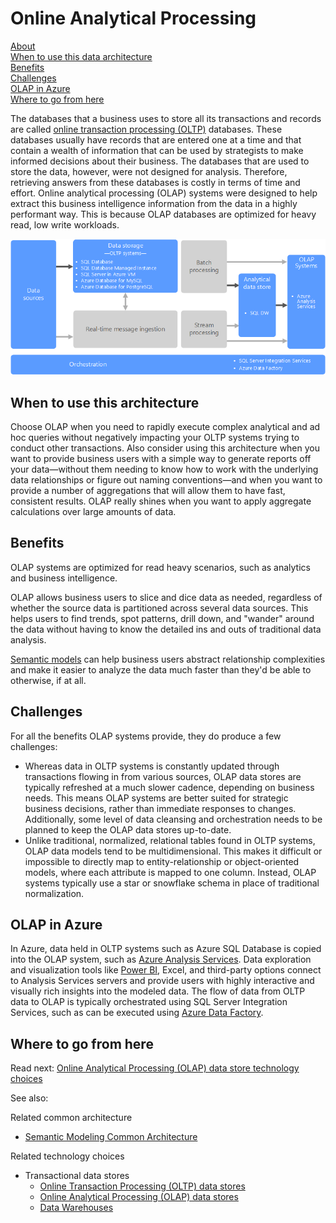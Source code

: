 # Online Analytical Processing

[About]()  
[When to use this data architecture](#whentouse)  
[Benefits](#benefits)  
[Challenges](#challenges)  
[OLAP in Azure](#inazure)   
[Where to go from here](#wheretogo)  

<a name="about"></a>
The databases that a business uses to store all its transactions and records are called [online transaction processing (OLTP)](online-transaction-processing.md) databases. These databases usually have records that are entered one at a time and that contain a wealth of information that can be used by strategists to make informed decisions about their business. The databases that are used to store the data, however, were not designed for analysis. Therefore, retrieving answers from these databases is costly in terms of time and effort. Online analytical processing (OLAP) systems were designed to help extract this business intelligence information from the data in a highly performant way. This is because OLAP databases are optimized for heavy read, low write workloads.

![OLAP in Azure](./images/olap-data-pipeline.png) <!--Virtual machines should be spelled out.-->

## <a name="whentouse"></a>When to use this architecture

Choose OLAP when you need to rapidly execute complex analytical and ad hoc queries without negatively impacting your OLTP systems trying to conduct other transactions. Also consider using this architecture when you want to provide business users with a simple way to generate reports off your data&mdash;without them needing to know how to work with the underlying data relationships or figure out naming conventions&mdash;and when you want to provide a number of aggregations that will allow them to have fast, consistent results. <!--This sentence was a little dense, and I got lost in commas on first read, does this work?-->OLAP really shines when you want to apply aggregate calculations over large amounts of data.

## <a name="benefits"></a>Benefits

OLAP systems are optimized for read heavy scenarios, such as analytics and business intelligence.

OLAP allows business users to slice and dice <!--I've flagged this elsewhere as slang. It should be replaced with something that will work for ESL readers. Note it is not commonly used on MSDN.--> data as needed, regardless of whether the source data is partitioned across several data sources. This helps users to find trends, spot patterns, drill down, and "wander" <!--This also feels like slang, or at least may not be as clear to an ESL reader.--> around the data without having to know the detailed ins and outs of traditional data analysis.

[Semantic models](../common-architectures/semantic-modeling.md) can help business users abstract relationship complexities and make it easier to analyze the data much faster than they'd be able to otherwise, if at all.

## <a name="challenges"></a>Challenges

For all the benefits OLAP systems provide, they do produce a few challenges:

- Whereas data in OLTP systems is constantly updated through transactions flowing in from various sources, OLAP data stores are typically refreshed at a much slower cadence, depending on business needs. This means OLAP systems are better suited for strategic business decisions, rather than immediate responses to changes. Additionally, some level of data cleansing and orchestration needs to be planned to keep the OLAP data stores up-to-date.
- Unlike traditional, normalized, relational tables found in OLTP systems, OLAP data models tend to be multidimensional. This makes it difficult or impossible to directly map to entity-relationship or object-oriented models, where each attribute is mapped to one column. Instead, OLAP systems typically use a star or snowflake schema in place of traditional normalization.

## <a name="inazure"></a>OLAP in Azure

In Azure, data held in OLTP systems such as Azure SQL Database is copied into the OLAP system, such as [Azure Analysis Services](https://docs.microsoft.com/azure/analysis-services/analysis-services-overview). Data exploration and visualization tools like [Power BI](https://powerbi.microsoft.com), Excel, and third-party options connect to Analysis Services servers and provide users with highly interactive and visually rich insights into the modeled data. The flow of data from OLTP data to OLAP is typically orchestrated using SQL Server Integration Services, such as can be executed using [Azure Data Factory](https://docs.microsoft.com/azure/data-factory/concepts-integration-runtime).

## <a name="wheretogo"></a>Where to go from here
Read next:
[Online Analytical Processing (OLAP) data store technology choices](../technology-choices/olap-data-stores.md)

See also:

Related common architecture
- [Semantic Modeling Common Architecture](../common-architectures/semantic-modeling.md)

Related technology choices
- Transactional data stores
    - [Online Transaction Processing (OLTP) data stores](../technology-choices/oltp-data-stores.md)
    - [Online Analytical Processing (OLAP) data stores](../technology-choices/olap-data-stores.md)
    - [Data Warehouses](../technology-choices/data-warehouses.md)